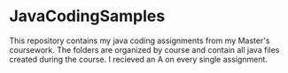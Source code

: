 # JavaCodingSamples
This repository contains my java coding assignments from my Master's coursework. The folders are organized by course and contain all java files created during the course. I recieved an A on every single assignment.


